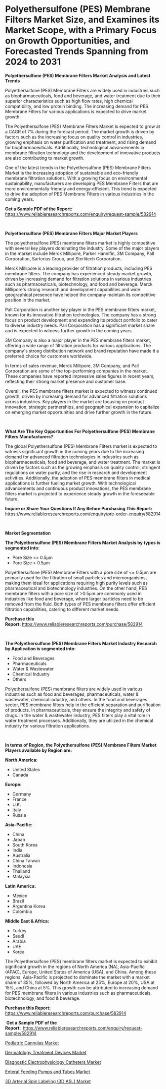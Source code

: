 <p><h1>Polyethersulfone (PES) Membrane Filters Market Size, and Examines its Market Scope, with a Primary Focus on Growth Opportunities, and Forecasted Trends Spanning from 2024 to 2031</h1></p><p><strong>Polyethersulfone (PES) Membrane Filters Market Analysis and Latest Trends</strong></p>
<p><p>Polyethersulfone (PES) Membrane Filters are widely used in industries such as biopharmaceuticals, food and beverage, and water treatment due to their superior characteristics such as high flow rates, high chemical compatibility, and low protein binding. The increasing demand for PES Membrane Filters for various applications is expected to drive market growth. </p><p>The Polyethersulfone (PES) Membrane Filters Market is expected to grow at a CAGR of 7% during the forecast period. The market growth is driven by factors such as the increasing focus on quality control in industries, growing emphasis on water purification and treatment, and rising demand for biopharmaceuticals. Additionally, technological advancements in membrane filtration technology and the development of innovative products are also contributing to market growth.</p><p>One of the latest trends in the Polyethersulfone (PES) Membrane Filters Market is the increasing adoption of sustainable and eco-friendly membrane filtration solutions. With a growing focus on environmental sustainability, manufacturers are developing PES Membrane Filters that are more environmentally friendly and energy-efficient. This trend is expected to drive the adoption of PES Membrane Filters in various industries in the coming years.</p></p>
<p><strong>Get a Sample PDF of the Report:&nbsp;</strong> <a href="https://www.reliableresearchreports.com/enquiry/request-sample/582914">https://www.reliableresearchreports.com/enquiry/request-sample/582914</a></p>
<p>&nbsp;</p>
<p><strong>Polyethersulfone (PES) Membrane Filters Major Market Players</strong></p>
<p><p>The polyethersulfone (PES) membrane filters market is highly competitive with several key players dominating the industry. Some of the major players in the market include Merck Millipore, Parker Hannifin, 3M Company, Pall Corporation, Sartorius Group, and Sterlitech Corporation.</p><p>Merck Millipore is a leading provider of filtration products, including PES membrane filters. The company has experienced steady market growth, driven by increasing demand for filtration solutions in various industries such as pharmaceuticals, biotechnology, and food and beverage. Merck Millipore's strong research and development capabilities and wide geographical presence have helped the company maintain its competitive position in the market.</p><p>Pall Corporation is another key player in the PES membrane filters market, known for its innovative filtration technologies. The company has a strong focus on product development and expanding its product portfolio to cater to diverse industry needs. Pall Corporation has a significant market share and is expected to witness further growth in the coming years.</p><p>3M Company is also a major player in the PES membrane filters market, offering a wide range of filtration products for various applications. The company's strong distribution network and brand reputation have made it a preferred choice for customers worldwide.</p><p>In terms of sales revenue, Merck Millipore, 3M Company, and Pall Corporation are some of the top-performing companies in the market. These companies have reported impressive sales figures in recent years, reflecting their strong market presence and customer base.</p><p>Overall, the PES membrane filters market is expected to witness continued growth, driven by increasing demand for advanced filtration solutions across industries. Key players in the market are focusing on product innovation, strategic partnerships, and geographical expansion to capitalize on emerging market opportunities and drive further growth in the future.</p></p>
<p>&nbsp;</p>
<p><strong>What Are The Key Opportunities For Polyethersulfone (PES) Membrane Filters Manufacturers?</strong></p>
<p><p>The global Polyethersulfone (PES) Membrane Filters market is expected to witness significant growth in the coming years due to the increasing demand for advanced filtration technologies in industries such as biopharmaceuticals, food and beverage, and water treatment. The market is driven by factors such as the growing emphasis on quality control, stringent regulations on water purity, and the rise in research and development activities. Additionally, the adoption of PES membrane filters in medical applications is further fueling market growth. With technological advancements and continuous product innovations, the PES membrane filters market is projected to experience steady growth in the foreseeable future.</p></p>
<p><strong>Inquire or Share Your Questions If Any Before Purchasing This Report:</strong> <a href="https://www.reliableresearchreports.com/enquiry/pre-order-enquiry/582914">https://www.reliableresearchreports.com/enquiry/pre-order-enquiry/582914</a></p>
<p>&nbsp;</p>
<p><strong>Market Segmentation</strong></p>
<p><strong>The Polyethersulfone (PES) Membrane Filters Market Analysis by types is segmented into:</strong></p>
<p><ul><li>Pore Size <= 0.5µm</li><li>Pore Size > 0.5µm</li></ul></p>
<p><p>Polyethersulfone (PES) Membrane Filters with a pore size of <= 0.5µm are primarily used for the filtration of small particles and microorganisms, making them ideal for applications requiring high purity levels such as pharmaceutical and biotechnology industries. On the other hand, PES membrane filters with a pore size of >0.5µm are commonly used in industries like food and beverage, where larger particles need to be removed from the fluid. Both types of PES membrane filters offer efficient filtration capabilities, catering to different market needs.</p></p>
<p><strong>Purchase this Report:&nbsp;</strong><a href="https://www.reliableresearchreports.com/purchase/582914">https://www.reliableresearchreports.com/purchase/582914</a></p>
<p>&nbsp;</p>
<p><strong>The Polyethersulfone (PES) Membrane Filters Market Industry Research by Application is segmented into:</strong></p>
<p><ul><li>Food and Beverages</li><li>Pharmaceuticals</li><li>Water & Wastewater</li><li>Chemical Industry</li><li>Others</li></ul></p>
<p><p>Polyethersulfone (PES) membrane filters are widely used in various industries such as food and beverages, pharmaceuticals, water & wastewater, chemical industry, and others. In the food and beverages sector, PES membrane filters help in the efficient separation and purification of products. In pharmaceuticals, they ensure the integrity and safety of drugs. In the water & wastewater industry, PES filters play a vital role in water treatment processes. Additionally, they are utilized in the chemical industry for various filtration applications.</p></p>
<p>&nbsp;</p>
<p><strong>In terms of Region, the Polyethersulfone (PES) Membrane Filters Market Players available by Region are:</strong></p>
<p>
    <p> <strong> North America: </strong>
        <ul>
            <li>United States</li>
            <li>Canada</li>
        </ul>
        </p> 
    <p> <strong> Europe: </strong>
        <ul>
            <li>Germany</li>
            <li>France</li>
            <li>U.K.</li>
            <li>Italy</li>
            <li>Russia</li>
        </ul>
        </p> 
    <p> <strong> Asia-Pacific: </strong>
        <ul>
            <li>China</li>
            <li>Japan</li>
            <li>South Korea</li>
            <li>India</li>
            <li>Australia</li>
            <li>China Taiwan</li>
            <li>Indonesia</li>
            <li>Thailand</li>
            <li>Malaysia</li>
        </ul>
        </p> 
    <p> <strong> Latin America: </strong>
        <ul>
            <li>Mexico</li>
            <li>Brazil</li>
            <li>Argentina Korea</li>
            <li>Colombia</li>
        </ul>
        </p> 
    <p> <strong> Middle East & Africa: </strong>
        <ul>
            <li>Turkey</li>
            <li>Saudi</li>
            <li>Arabia</li>
            <li>UAE</li>
            <li>Korea</li>
        </ul>
    </p>
    </p>
<p><p>The Polyethersulfone (PES) membrane filters market is expected to exhibit significant growth in the regions of North America (NA), Asia-Pacific (APAC), Europe, United States of America (USA), and China. Among these regions, Asia-Pacific is projected to dominate the market with a market share of 35%, followed by North America at 25%, Europe at 20%, USA at 15%, and China at 5%. This growth can be attributed to increasing demand for PES membrane filters in various industries such as pharmaceuticals, biotechnology, and food & beverage.</p></p>
<p><strong>Purchase this Report: </strong><a href="https://www.reliableresearchreports.com/purchase/582914">https://www.reliableresearchreports.com/purchase/582914</a></p>
<p>&nbsp;<strong>Get a Sample PDF of the Report:&nbsp;&nbsp;</strong><a href="https://www.reliableresearchreports.com/enquiry/request-sample/582914">https://www.reliableresearchreports.com/enquiry/request-sample/582914</a></p>
<p><strong></strong></p>
<p><p><a href="https://medium.com/@kanew14036/pediatric-cannulas-market-trends-and-market-analysis-forecasted-for-period-2024-2031-567f9ef7dde3">Pediatric Cannulas Market</a></p><p><a href="https://medium.com/@kanew14036/dermatology-treatment-devices-market-the-key-to-successful-business-strategy-forecast-till-2031-5a6d864e745e">Dermatology Treatment Devices Market</a></p><p><a href="https://medium.com/@scanw41036/diagnostic-electrophysiology-catheters-market-size-reveals-the-best-marketing-channels-in-global-22121cec4aee">Diagnostic Electrophysiology Catheters Market</a></p><p><a href="https://medium.com/@darrensipes2023/enteral-feeding-pumps-and-tubes-market-outlook-industry-overview-and-forecast-2024-to-2031-1a4de2fb0afd">Enteral Feeding Pumps and Tubes Market</a></p><p><a href="https://medium.com/@kanew14036/3d-arterial-spin-labeling-3d-asl-market-insight-market-trends-growth-forecasted-from-2024-to-b140ca5f9488">3D Arterial Spin Labeling (3D ASL) Market</a></p></p>